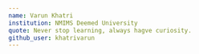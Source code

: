 ```yaml
---
name: Varun Khatri
institution: NMIMS Deemed University
quote: Never stop learning, always hagve curiosity.
github_user: khatrivarun
---
```

